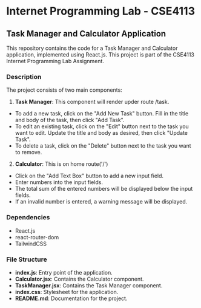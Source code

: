 # Internet Programming Lab - CSE4113

## Task Manager and Calculator Application

This repository contains the code for a Task Manager and Calculator application, implemented using React.js. This project is part of the CSE4113 Internet Programming Lab Assignment.

### Description

The project consists of two main components:

1. **Task Manager**: This component will render upder route /task.
- To add a new task, click on the "Add New Task" button. Fill in the title and body of the task, then click "Add Task".
- To edit an existing task, click on the "Edit" button next to the task you want to edit. Update the title and body as desired, then click "Update Task".
- To delete a task, click on the "Delete" button next to the task you want to remove.

2. **Calculator**: This is on home route('/')
- Click on the "Add Text Box" button to add a new input field.
- Enter numbers into the input fields.
- The total sum of the entered numbers will be displayed below the input fields.
- If an invalid number is entered, a warning message will be displayed.

### Dependencies

- React.js
- react-router-dom
- TailwindCSS

### File Structure

- **index.js**: Entry point of the application.
- **Calculator.jsx**: Contains the Calculator component.
- **TaskManager.jsx**: Contains the Task Manager component.
- **index.css**: Stylesheet for the application.
- **README.md**: Documentation for the project.